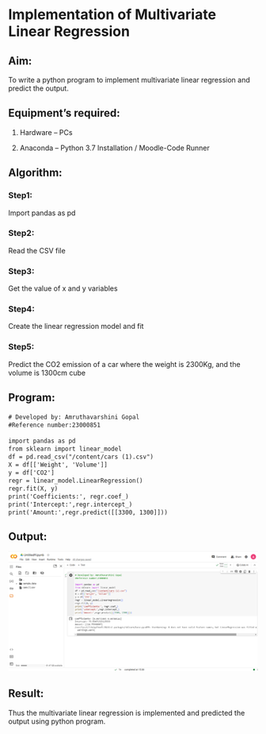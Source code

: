 # Implementation of Multivariate Linear Regression

## Aim:

To write a python program to implement multivariate linear regression and predict the output.

## Equipment’s required:

1.	Hardware – PCs

2.	Anaconda – Python 3.7 Installation / Moodle-Code Runner

## Algorithm:

### Step1:

Import pandas as pd

### Step2:

Read the CSV file

### Step3:

Get the value of x and y variables

### Step4:

Create the linear regression model and fit

### Step5:

Predict the CO2 emission of a car where the weight is 2300Kg, and the volume is 1300cm cube

## Program:
```
# Developed by: Amruthavarshini Gopal
#Reference number:23000851

import pandas as pd
from sklearn import linear_model
df = pd.read_csv("/content/cars (1).csv")
X = df[['Weight', 'Volume']]
y = df['CO2']
regr = linear_model.LinearRegression()
regr.fit(X, y)
print('Coefficients:', regr.coef_)
print('Intercept:',regr.intercept_)
print('Amount:',regr.predict([[3300, 1300]]))

```
## Output:
![Alt text](multi.png)


## Result:

Thus the multivariate linear regression is implemented and predicted the output using python program.